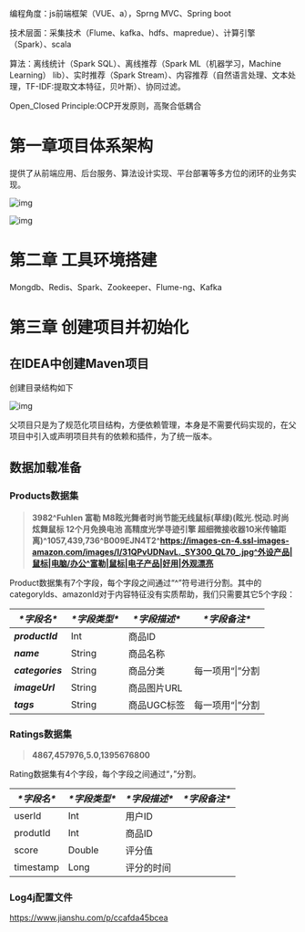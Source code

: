 编程角度：js前端框架（VUE、a），Sprng MVC、Spring boot

技术层面：采集技术（Flume、kafka、hdfs、mapredue）、计算引擎（Spark）、scala

算法：离线统计（Spark SQL）、离线推荐（Spark ML（机器学习，Machine Learning） lib）、实时推荐（Spark Stream）、内容推荐（自然语言处理、文本处理，TF-IDF:提取文本特征，贝叶斯）、协同过滤。

Open_Closed Principle:OCP开发原则，高聚合低耦合

# 第一章项目体系架构

提供了从前端应用、后台服务、算法设计实现、平台部署等多方位的闭环的业务实现。

![img](file:///C:\Users\甘正\AppData\Local\Temp\ksohtml\wps5417.tmp.jpg)

![img](file:///C:\Users\甘正\AppData\Local\Temp\ksohtml\wpsE79D.tmp.jpg)

# 第二章 工具环境搭建

Mongdb、Redis、Spark、Zookeeper、Flume-ng、Kafka



# 第三章 创建项目并初始化

## 在IDEA中创建Maven项目

创建目录结构如下

![img](file:///C:\Users\甘正\AppData\Local\Temp\ksohtml\wpsBE3E.tmp.jpg)

父项目只是为了规范化项目结构，方便依赖管理，本身是不需要代码实现的，在父项目中引入或声明项目共有的依赖和插件，为了统一版本。

## 数据加载准备

### Products数据集

> **3982^Fuhlen 富勒 M8眩光舞者时尚节能无线鼠标(草绿)(眩光.悦动.时尚炫舞鼠标 12个月免换电池 高精度光学寻迹引擎 超细微接收器10米传输距离)^1057,439,736^B009EJN4T2^https://images-cn-4.ssl-images-amazon.com/images/I/31QPvUDNavL._SY300_QL70_.jpg^外设产品|鼠标|电脑/办公^富勒|鼠标|电子产品|好用|外观漂亮**

Product数据集有7个字段，每个字段之间通过“^”符号进行分割。其中的categoryIds、amazonId对于内容特征没有实质帮助，我们只需要其它5个字段：

| ***\*字段名\**** | ***\*字段类型\**** | ***\*字段描述\**** | ***\*字段备注\**** |
| ---------------- | ------------------ | ------------------ | ------------------ |
| ***productId***  | Int                | 商品ID             |                    |
| ***name***       | String             | 商品名称           |                    |
| ***categories*** | String             | 商品分类           | 每一项用“\|”分割   |
| ***imageUrl***   | String             | 商品图片URL        |                    |
| ***tags***       | String             | 商品UGC标签        | 每一项用“\|”分割   |



### Ratings数据集

> **4867,457976,5.0,1395676800**

Rating数据集有4个字段，每个字段之间通过“，”分割。

| ***\*字段名\**** | ***\*字段类型\**** | ***\*字段描述\**** | ***\*字段备注\**** |
| ---------------- | ------------------ | ------------------ | ------------------ |
| userId           | Int                | 用户ID             |                    |
| produtId         | Int                | 商品ID             |                    |
| score            | Double             | 评分值             |                    |
| timestamp        | Long               | 评分的时间         |                    |



### Log4j配置文件

https://www.jianshu.com/p/ccafda45bcea